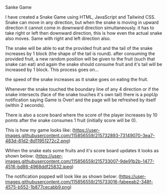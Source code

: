Sanke Game 

I have created a Snake Game using HTML, JavaScript and Tailwind CSS. 
Snake can move in any direction, but when the snake is moving in upward direction it cannot come in downward direction simultaneously. it has to take right or left then 
downward direction, this is how even the actual snake also moves. Same with right and left direction also.

The snake will be able to eat the provided fruit and the tail of the snake increases by 1 block (the shape of the tail is round). after consuming the provided fruit, a new
random position will be given to the fruit (such that snake can eat) and again the snake should consume fruit and it's tail will be increased by 1 block. This process goes on...

the speed of the snake increases as it snake goes on eating the fruit. 

Whenever the snake touched the boundary line of any 4 direction or if the snake intersects (face of the snake touches it's own tail) there is a popUp notification 
saying Game is Over! and the page will be refreshed by itself (within 2 seconds). 

There is also a score board where the score of the player increases by 10 points after the snake consumes 1 fruit (initially score will be 0). 

This is how my game looks like:
(https://user-images.githubusercontent.com/115856559/215732893-73149070-3ea7-483d-81d2-8d11951272c2.png)

Whhen the snake eats some fruits and it's score board updates it looks as shown below:
(https://user-images.githubusercontent.com/115856559/215733007-9de91b2b-1477-4516-bd86-4968ddf25832.jpeg)

The notification popped will look like as shown below:
(https://user-images.githubusercontent.com/115856559/215733016-fabeeab2-348f-4575-b552-1b877cecabb9.png)
